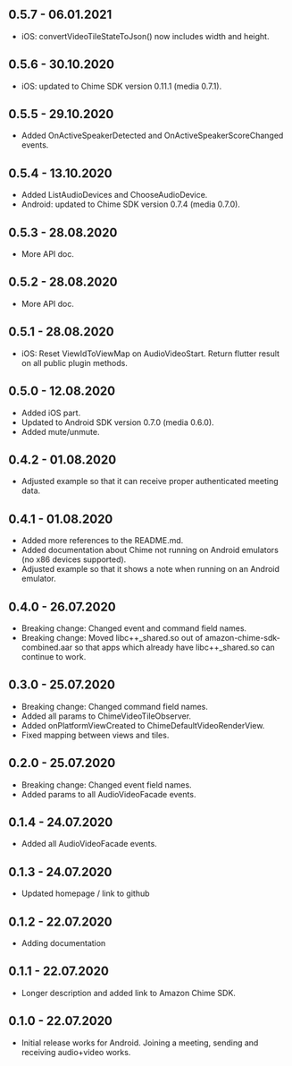 ## 0.5.7 - 06.01.2021

* iOS: convertVideoTileStateToJson() now includes width and height.

## 0.5.6 - 30.10.2020

* iOS: updated to Chime SDK version 0.11.1 (media 0.7.1).

## 0.5.5 - 29.10.2020

* Added OnActiveSpeakerDetected and OnActiveSpeakerScoreChanged events.

## 0.5.4 - 13.10.2020

* Added ListAudioDevices and ChooseAudioDevice. 
* Android: updated to Chime SDK version 0.7.4 (media 0.7.0).

## 0.5.3 - 28.08.2020

* More API doc.

## 0.5.2 - 28.08.2020

* More API doc.

## 0.5.1 - 28.08.2020

* iOS: Reset ViewIdToViewMap on AudioVideoStart. Return flutter result on all public plugin methods.

## 0.5.0 - 12.08.2020

* Added iOS part. 
* Updated to Android SDK version 0.7.0 (media 0.6.0).
* Added mute/unmute.

## 0.4.2 - 01.08.2020

* Adjusted example so that it can receive proper authenticated meeting data. 

## 0.4.1 - 01.08.2020

* Added more references to the README.md.
* Added documentation about Chime not running on Android emulators (no x86 devices supported).
* Adjusted example so that it shows a note when running on an Android emulator. 

## 0.4.0 - 26.07.2020

* Breaking change: Changed event and command field names.
* Breaking change: Moved libc++_shared.so out of amazon-chime-sdk-combined.aar so that apps which already have libc++_shared.so can continue to work.

## 0.3.0 - 25.07.2020

* Breaking change: Changed command field names.
* Added all params to ChimeVideoTileObserver. 
* Added onPlatformViewCreated to ChimeDefaultVideoRenderView. 
* Fixed mapping between views and tiles. 

## 0.2.0 - 25.07.2020

* Breaking change: Changed event field names.  
* Added params to all AudioVideoFacade events. 

## 0.1.4 - 24.07.2020

* Added all AudioVideoFacade events. 

## 0.1.3 - 24.07.2020

* Updated homepage / link to github 

## 0.1.2 - 22.07.2020

* Adding documentation 

## 0.1.1 - 22.07.2020

* Longer description and added link to Amazon Chime SDK. 

## 0.1.0 - 22.07.2020

* Initial release works for Android. Joining a meeting, sending and receiving audio+video works.
